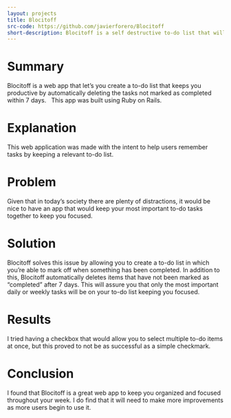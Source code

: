 ```yaml
---
layout: projects
title: Blocitoff
src-code: https://github.com/javierforero/Blocitoff
short-description: Blocitoff is a self destructive to-do list that will keep you productive.
---
```


Summary
=======

Blocitoff is a web app that let’s you create a to-do list that keeps you productive by automatically deleting the tasks not marked as completed within 7 days.  
This app was built using Ruby on Rails.


Explanation
===========

This web application was made with the intent to help users remember tasks by keeping a relevant to-do list.

Problem
=======

Given that in today’s society there are plenty of distractions, it would be nice to have an app that would keep your most important to-do tasks together to keep you focused.

Solution
========

Blocitoff solves this issue by allowing you to create a to-do list in which you’re able to mark off when something has been completed. In addition to this, Blocitoff automatically deletes items that have not been marked as “completed” after 7 days. This will assure you that only the most important daily or weekly tasks will be on your to-do list keeping you focused.

Results
========

I tried having a checkbox that would allow you to select multiple to-do items at once, but this proved to not be as successful as a simple checkmark. 

Conclusion
==========

I found that Blocitoff is a great web app to keep you organized and focused throughout your week. I do find that it will need to make more improvements as more users begin to use it.
